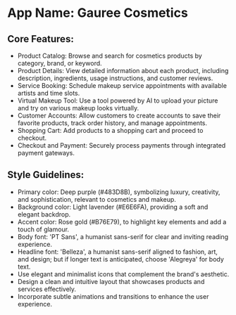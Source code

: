 # **App Name**: Gauree Cosmetics

## Core Features:

- Product Catalog: Browse and search for cosmetics products by category, brand, or keyword.
- Product Details: View detailed information about each product, including description, ingredients, usage instructions, and customer reviews.
- Service Booking: Schedule makeup service appointments with available artists and time slots.
- Virtual Makeup Tool: Use a tool powered by AI to upload your picture and try on various makeup looks virtually.
- Customer Accounts: Allow customers to create accounts to save their favorite products, track order history, and manage appointments.
- Shopping Cart: Add products to a shopping cart and proceed to checkout.
- Checkout and Payment: Securely process payments through integrated payment gateways.

## Style Guidelines:

- Primary color: Deep purple (#483D8B), symbolizing luxury, creativity, and sophistication, relevant to cosmetics and makeup.
- Background color: Light lavender (#E6E6FA), providing a soft and elegant backdrop.
- Accent color: Rose gold (#B76E79), to highlight key elements and add a touch of glamour.
- Body font: 'PT Sans', a humanist sans-serif for clear and inviting reading experience.
- Headline font: 'Belleza', a humanist sans-serif aligned to fashion, art, and design; but if longer text is anticipated, choose 'Alegreya' for body text.
- Use elegant and minimalist icons that complement the brand's aesthetic.
- Design a clean and intuitive layout that showcases products and services effectively.
- Incorporate subtle animations and transitions to enhance the user experience.